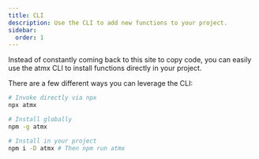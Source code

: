 ```yaml
---
title: CLI
description: Use the CLI to add new functions to your project.
sidebar:
  order: 1
---
```


Instead of constantly coming back to this site to copy code, you can easily use the atmx CLI to install functions directly in your project.

There are a few different ways you can leverage the CLI:

```bash
# Invoke directly via npx
npx atmx

# Install globally
npm -g atmx

# Install in your project
npm i -D atmx # Then npm run atmx
```